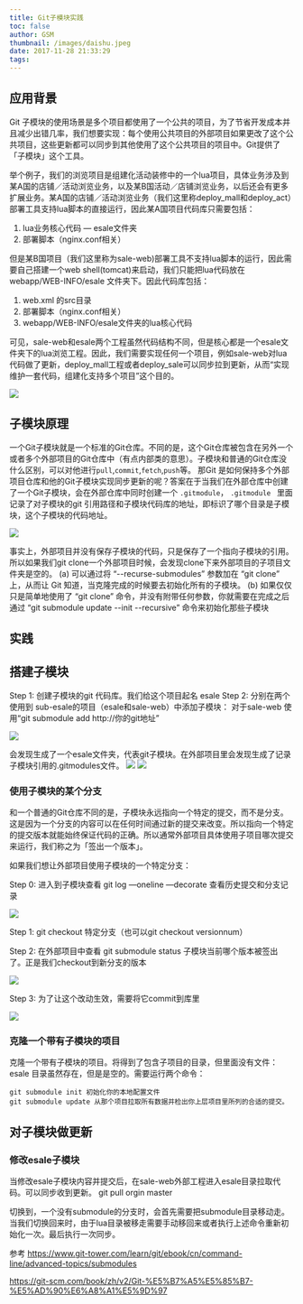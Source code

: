 ```yaml
---
title: Git子模块实践
toc: false
author: GSM
thumbnail: /images/daishu.jpeg
date: 2017-11-28 21:33:29
tags:
---
```


## 应用背景
Git 子模块的使用场景是多个项目都使用了一个公共的项目，为了节省开发成本并且减少出错几率，我们想要实现：每个使用公共项目的外部项目如果更改了这个公共项目，这些更新都可以同步到其他使用了这个公共项目的项目中。Git提供了「子模块」这个工具。

<!-- more -->

举个例子，我们的浏览项目是组建化活动装修中的一个lua项目，具体业务涉及到某A国的店铺／活动浏览业务，以及某B国活动／店铺浏览业务，以后还会有更多扩展业务。某A国的店铺／活动浏览业务（我们这里称deploy_mall和deploy_act）部署工具支持lua脚本的直接运行，因此某A国项目代码库只需要包括：
1. lua业务核心代码 — esale文件夹
2. 部署脚本（nginx.conf相关）

但是某B国项目（我们这里称为sale-web)部署工具不支持lua脚本的运行，因此需要自己搭建一个web shell(tomcat)来启动，我们只能把lua代码放在 webapp/WEB-INFO/esale 文件夹下。因此代码库包括：
1. web.xml 的src目录
2. 部署脚本（nginx.conf相关）
3.  webapp/WEB-INFO/esale文件夹的lua核心代码

可见，sale-web和esale两个工程虽然代码结构不同，但是核心都是一个esale文件夹下的lua浏览工程。因此，我们需要实现任何一个项目，例如sale-web对lua代码做了更新，deploy_mall工程或者deploy_sale可以同步拉到更新，从而“实现维护一套代码，组建化支持多个项目”这个目的。

![][0]

## 子模块原理
一个Git子模块就是一个标准的Git仓库。不同的是，这个Git仓库被包含在另外一个或者多个外部项目的Git仓库中（有点内部类的意思）。子模块和普通的Git仓库没什么区别，可以对他进行`pull`,`commit`,`fetch`,`push`等。 那Git 是如何保持多个外部项目仓库和他的Git子模块实现同步更新的呢？答案在于当我们在外部仓库中创建了一个Git子模块，会在外部仓库中同时创建一个 `.gitmodule`， `.gitmodule ` 里面记录了对子模块的git 引用路径和子模块代码库的地址，即标识了哪个目录是子模块，这个子模块的代码地址。

![][1]

事实上，外部项目并没有保存子模块的代码，只是保存了一个指向子模块的引用。所以如果我们git clone一个外部项目时候，会发现clone下来外部项目的子项目文件夹是空的。
(a) 可以通过将 “--recurse-submodules” 参数加在 “git clone” 上，从而让 Git 知道，当克隆完成的时候要去初始化所有的子模块。
(b) 如果仅仅只是简单地使用了 “git clone” 命令，并没有附带任何参数，你就需要在完成之后通过 “git submodule update --init --recursive” 命令来初始化那些子模块

## 实践

## 搭建子模块
Step 1: 创建子模块的git 代码库。我们给这个项目起名 esale
Step 2: 分别在两个使用到 sub-esale的项目（esale和sale-web）中添加子模块：
    对于sale-web 使用“git submodule add http://你的git地址”

![][2]

会发现生成了一个esale文件夹，代表git子模块。在外部项目里会发现生成了记录子模块引用的.gitmodules文件。
![][4]
![][5]


###  使用子模块的某个分支
和一个普通的Git仓库不同的是，子模块永远指向一个特定的提交，而不是分支。这是因为一个分支的内容可以在任何时间通过新的提交来改变。所以指向一个特定的提交版本就能始终保证代码的正确。所以通常外部项目具体使用子项目哪次提交来运行，我们称之为「签出一个版本」。

如果我们想让外部项目使用子模块的一个特定分支：

Step 0: 进入到子模块查看 git log —oneline —decorate 查看历史提交和分支记录

![][7]

Step 1: git checkout 特定分支（也可以git checkout versionnum）

Step 2: 在外部项目中查看 git submodule status 子模块当前哪个版本被签出了。正是我们checkout到新分支的版本

![][8]

Step 3: 为了让这个改动生效，需要将它commit到库里

![][9]

### 克隆一个带有子模块的项目

克隆一个带有子模块的项目。将得到了包含子项目的目录，但里面没有文件：esale 目录虽然存在，但是是空的。需要运行两个命令：

```
git submodule init 初始化你的本地配置文件
git submodule update 从那个项目拉取所有数据并检出你上层项目里所列的合适的提交。
```

## 对子模块做更新

### 修改esale子模块

当修改esale子模块内容并提交后，在sale-web外部工程进入esale目录拉取代码。可以同步收到更新。
git pull orgin master


切换到，一个没有submodule的分支时，会首先需要把submodule目录移动走。当我们切换回来时，由于lua目录被移走需要手动移回来或者执行上述命令重新初始化一次。最后执行一次同步。

参考
https://www.git-tower.com/learn/git/ebook/cn/command-line/advanced-topics/submodules

https://git-scm.com/book/zh/v2/Git-%E5%B7%A5%E5%85%B7-%E5%AD%90%E6%A8%A1%E5%9D%97

[0]: archi.png
[1]: 1.png
[2]: 2.png
[4]: 4.png
[5]: 5.png
[7]: 7.png
[8]: 8.png
[9]: 9.png